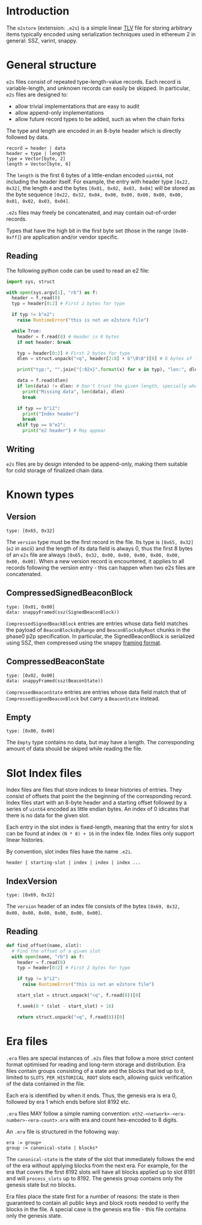 # Introduction

The `e2store` (extension: `.e2s`) is a simple linear [TLV](https://en.wikipedia.org/wiki/Type-length-value) file for storing arbitrary items typically encoded using serialization techniques used in ethereum 2 in general: SSZ, varint, snappy.

# General structure

`e2s` files consist of repeated type-length-value records. Each record is variable-length, and unknown records can easily be skipped. In particular, `e2s` files are designed to:

* allow trivial implementations that are easy to audit
* allow append-only implementations
* allow future record types to be added, such as when the chain forks

The type and length are encoded in an 8-byte header which is directly followed by data.

```
record = header | data
header = type | length
type = Vector[byte, 2]
length = Vector[byte, 6]
```

The `length` is the first 6 bytes of a little-endian encoded `uint64`, not including the header itself. For example, the entry with header type `[0x22, 0x32]`, the length `4` and the bytes `[0x01, 0x02, 0x03, 0x04]` will be stored as the byte sequence `[0x22, 0x32, 0x04, 0x00, 0x00, 0x00, 0x00, 0x00, 0x01, 0x02, 0x03, 0x04]`.

`.e2s` files may freely be concatenated, and may contain out-of-order records.

Types that have the high bit in the first byte set (those in the range `[0x80-0xff]`) are application and/or vendor specific.

## Reading

The following python code can be used to read an e2 file:

```python
import sys, struct

with open(sys.argv[1], "rb") as f:
  header = f.read(8)
  typ = header[0:2] # First 2 bytes for type

  if typ != b"e2":
    raise RuntimeError("this is not an e2store file")

  while True:
    header = f.read(8) # Header is 8 bytes
    if not header: break

    typ = header[0:2] # First 2 bytes for type
    dlen = struct.unpack("<q", header[2:8] + b"\0\0")[0] # 6 bytes of little-endian length

    print("typ:", "".join("{:02x}".format(x) for x in typ), "len:", dlen)

    data = f.read(dlen)
    if len(data) != dlen: # Don't trust the given length, specially when pre-allocating
      print("Missing data", len(data), dlen)
      break

    if typ == b"i2":
      print("Index header")
      break
    elif typ == b"e2":
      print("e2 header") # May appear
```

## Writing

`e2s` files are by design intended to be append-only, making them suitable for cold storage of finalized chain data.

# Known types

## Version

```
type: [0x65, 0x32]
```

The `version` type must be the first record in the file. Its type is `[0x65, 0x32]` (`e2` in ascii) and the length of its data field is always 0, thus the first 8 bytes of an `e2s` file are always `[0x65, 0x32, 0x00, 0x00, 0x00, 0x00, 0x00, 0x00, 0x00]`. When a new version record is encountered, it applies to all records following the version entry - this can happen when two e2s files are concatenated.

## CompressedSignedBeaconBlock

```
type: [0x01, 0x00]
data: snappyFramed(ssz(SignedBeaconBlock))
```

`CompressedSignedBeackBlock` entries are entries whose data field matches the payload of `BeaconBlocksByRange` and `BeaconBlocksByRoot` chunks in the phase0 p2p specification. In particular, the SignedBeaconBlock is serialized using SSZ, then compressed using the snappy [framing format](https://github.com/google/snappy/blob/master/framing_format.txt).

## CompressedBeaconState

```
type: [0x02, 0x00]
data: snappyFramed(ssz(BeaconState))
```

`CompressedBeaconState` entries are entries whose data field match that of `CompressedSignedBeaconBlock` but carry a `BeaconState` instead.

## Empty

```
type: [0x00, 0x00]
```

The `Empty` type contains no data, but may have a length. The corresponding amount of data should be skiped while reading the file.

# Slot Index files

Index files are files that store indices to linear histories of entries. They consist of offsets that point the the beginning of the corresponding record. Index files start with an 8-byte header and a starting offset followed by a series of `uint64` encoded as little endian bytes. An index of 0 idicates that there is no data for the given slot.

Each entry in the slot index is fixed-length, meaning that the entry for slot `N` can be found at index `(N * 8) + 16` in the index file. Index files only support linear histories.

By convention, slot index files have the name `.e2i`.

```
header | starting-slot | index | index | index ...
```

## IndexVersion

```
type: [0x69, 0x32]
```

The `version` header of an index file consists of the bytes `[0x69, 0x32, 0x00, 0x00, 0x00, 0x00, 0x00, 0x00]`.

## Reading

```python
def find_offset(name, slot):
  # Find the offset of a given slot
  with open(name, "rb") as f:
    header = f.read(8)
    typ = header[0:2] # First 2 bytes for type

    if typ != b"i2":
      raise RuntimeError("this is not an e2store file")

    start_slot = struct.unpack("<q", f.read(8))[0]

    f.seek(8 * (slot - start_slot) + 16)

    return struct.unpack("<q", f.read(8))[0]

```

# Era files

`.era` files are special instances of `.e2s` files that follow a more strict content format optimised for reading and long-term storage and distribution. Era files contain groups consisting of a state and the blocks that led up to it, limited to `SLOTS_PER_HISTORICAL_ROOT` slots each, allowing quick verification of the data contained in the file.

Each era is identified by when it ends. Thus, the genesis era is era 0, followed by era 1 which ends before slot 8192 etc.

`.era` files MAY follow a simple naming convention: `eth2-<network>-<era-number>-<era-count>.era` with era and count hex-encoded to 8 digits.

An `.era` file is structured in the following way:

```
era := group+
group := canonical-state | blocks*
```

The `canonical-state` is the state of the slot that immediately follows the end of the era without applying blocks from the next era. For example, for the era that covers the first 8192 slots will have all blocks applied up to slot 8191 and will `process_slots` up to 8192. The genesis group contains only the genesis state but no blocks.

Era files place the state first for a number of reasons: the state is then guaranteed to contain all public keys and block roots needed to verify the blocks in the file. A special case is the genesis era file - this file contains only the genesis state.
